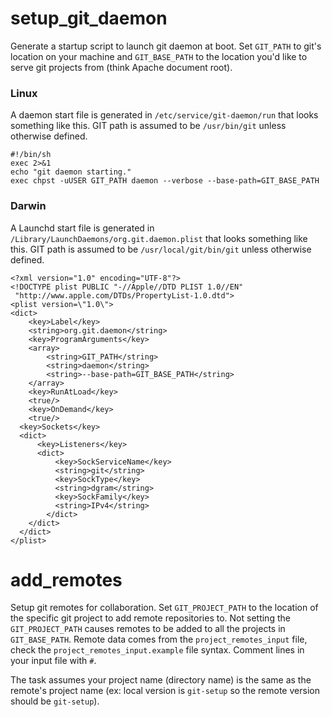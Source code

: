 setup_git_daemon
================

Generate a startup script to launch git daemon at boot.  Set `GIT_PATH` to git's location on your machine and `GIT_BASE_PATH` to the location you'd like to serve git projects from (think Apache document root).

### Linux ###
A daemon start file is generated in `/etc/service/git-daemon/run` that looks something like this. GIT path is assumed to be `/usr/bin/git` unless otherwise defined.

	#!/bin/sh
	exec 2>&1
	echo "git daemon starting."
	exec chpst -uUSER GIT_PATH daemon --verbose --base-path=GIT_BASE_PATH


### Darwin ###
A Launchd start file is generated in `/Library/LaunchDaemons/org.git.daemon.plist` that looks something like this. GIT path is assumed to be `/usr/local/git/bin/git` unless otherwise defined.

	<?xml version="1.0" encoding="UTF-8"?>
	<!DOCTYPE plist PUBLIC "-//Apple//DTD PLIST 1.0//EN"
	 "http://www.apple.com/DTDs/PropertyList-1.0.dtd">
	<plist version=\"1.0\">
	<dict>
		<key>Label</key>
		<string>org.git.daemon</string>
		<key>ProgramArguments</key>
		<array>
			<string>GIT_PATH</string>
			<string>daemon</string>
			<string>--base-path=GIT_BASE_PATH</string>
		</array>
		<key>RunAtLoad</key>
		<true/>
		<key>OnDemand</key>
		<true/>
	  <key>Sockets</key>
	  <dict>
	      <key>Listeners</key>
	      <dict>
	          <key>SockServiceName</key>
	          <string>git</string>
	          <key>SockType</key>
	          <string>dgram</string>
	          <key>SockFamily</key>
	          <string>IPv4</string>
	        </dict>
	    </dict>
	  </dict>
	</plist>


add_remotes
===========

Setup git remotes for collaboration. Set `GIT_PROJECT_PATH` to the location of the specific git project to add remote repositories to.  Not setting the `GIT_PROJECT_PATH` causes remotes to be added to all the projects in `GIT_BASE_PATH`.  Remote data comes from the `project_remotes_input` file, check the `project_remotes_input.example` file syntax.  Comment lines in your input file with `#`.

The task assumes your project name (directory name) is the same as the remote's project name (ex: local version is `git-setup` so the remote version should be `git-setup`).
